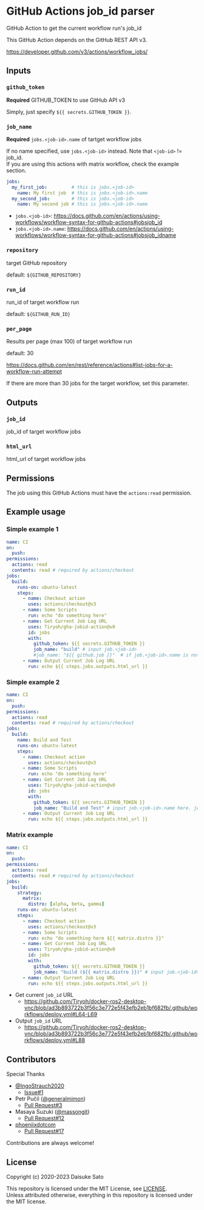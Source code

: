 # GitHub Actions job_id parser

GitHub Action to get the current workflow run's job_id

This GitHub Action depends on the GitHub REST API v3.

https://developer.github.com/v3/actions/workflow_jobs/

## Inputs

### `github_token`

**Required** GITHUB_TOKEN to use GitHub API v3

Simply, just specify `${{ secrets.GITHUB_TOKEN }}`.

### `job_name`

**Required** `jobs.<job-id>.name` of tartget workflow jobs

If no name specified, use `jobs.<job-id>` instead. Note that `<job-id>` != job_id.  
If you are using this actions with matrix workflow, check the example section.


```yaml
jobs:
  my_first_job:         # this is jobs.<job-id>
    name: My first job  # this is jobs.<job-id>.name
  my_second_job:        # this is jobs.<job-id>
    name: My second job # this is jobs.<job-id>.name
```

* `jobs.<job-id>`: https://docs.github.com/en/actions/using-workflows/workflow-syntax-for-github-actions#jobsjob_id
* `jobs.<job-id>.name`: https://docs.github.com/en/actions/using-workflows/workflow-syntax-for-github-actions#jobsjob_idname

### `repository`

target GitHub repository

default: `${GITHUB_REPOSITORY}`

### `run_id`

run_id of target workflow run

default: `${GITHUB_RUN_ID}`

###  `per_page`

Results per page (max 100) of target workflow run

default: 30

https://docs.github.com/en/rest/reference/actions#list-jobs-for-a-workflow-run-attempt

If there are more than 30 jobs for the target workflow, set this parameter.

## Outputs

### `job_id`

job_id of target workflow jobs

### `html_url`

html_url of target workflow jobs

## Permissions

The job using this GitHub Actions must have the `actions:read` permission.

## Example usage

### Simple example 1

```yaml
name: CI
on:
  push:
permissions:
  actions: read
  contents: read # required by actions/checkout
jobs:
  build:
    runs-on: ubuntu-latest
    steps:
      - name: Checkout action
        uses: actions/checkout@v3
      - name: Some Scripts
        run: echo "do something here"
      - name: Get Current Job Log URL
        uses: Tiryoh/gha-jobid-action@v0
        id: jobs
        with:
          github_token: ${{ secrets.GITHUB_TOKEN }}
          job_name: "build" # input job.<job-id>
          #job_name: "${{ github.job }}"  # if job.<job-id>.name is not specified, this works too
      - name: Output Current Job Log URL
        run: echo ${{ steps.jobs.outputs.html_url }}
```

### Simple example 2

```yaml
name: CI
on:
  push:
permissions:
  actions: read
  contents: read # required by actions/checkout
jobs:
  build:
    name: Build and Test
    runs-on: ubuntu-latest
    steps:
      - name: Checkout action
        uses: actions/checkout@v3
      - name: Some Scripts
        run: echo "do something here"
      - name: Get Current Job Log URL
        uses: Tiryoh/gha-jobid-action@v0
        id: jobs
        with:
          github_token: ${{ secrets.GITHUB_TOKEN }}
          job_name: "Build and Test" # input job.<job-id>.name here. job.<job-id> won't works.
      - name: Output Current Job Log URL
        run: echo ${{ steps.jobs.outputs.html_url }}
```

### Matrix example

```yaml
name: CI
on:
  push:
permissions:
  actions: read
  contents: read # required by actions/checkout
jobs:
  build:
    strategy:
      matrix:
        distro: [alpha, beta, gamma]
    runs-on: ubuntu-latest
    steps:
      - name: Checkout action
        uses: actions/checkout@v3
      - name: Some Scripts
        run: echo "do something here ${{ matrix.distro }}"
      - name: Get Current Job Log URL
        uses: Tiryoh/gha-jobid-action@v0
        id: jobs
        with:
          github_token: ${{ secrets.GITHUB_TOKEN }}
          job_name: "build (${{ matrix.distro }})" # input job.<job-id>.name and matrix here.
      - name: Output Current Job Log URL
        run: echo ${{ steps.jobs.outputs.html_url }}
```

* Get current `job_id` URL
  * https://github.com/Tiryoh/docker-ros2-desktop-vnc/blob/ad3b893722b3f56c3e772e5f43efb2eb1bf682fb/.github/workflows/deploy.yml#L64-L69
* Output `job_id` URL
  * https://github.com/Tiryoh/docker-ros2-desktop-vnc/blob/ad3b893722b3f56c3e772e5f43efb2eb1bf682fb/.github/workflows/deploy.yml#L88

## Contributors

Special Thanks

* [@IngoStrauch2020](https://github.com/IngoStrauch2020)
  * [Issue#1](https://github.com/Tiryoh/gha-jobid-action/issues/1)
* Petr Pučil ([@generalmimon](https://github.com/generalmimon))
  * [Pull Request#3](https://github.com/Tiryoh/gha-jobid-action/pull/3)
* Masaya Suzuki ([@massongit](https://github.com/massongit))
  * [Pull Request#12](https://github.com/Tiryoh/gha-jobid-action/pull/12)
* [phoeniixdotcom](https://github.com/phoeniixdotcom)
  * [Pull Request#17](https://github.com/Tiryoh/gha-jobid-action/pull/17)

Contributions are always welcome!

## License

Copyright (c) 2020-2023 Daisuke Sato

This repository is licensed under the MIT License, see [LICENSE](./LICENSE).  
Unless attributed otherwise, everything in this repository is licensed under the MIT license.
